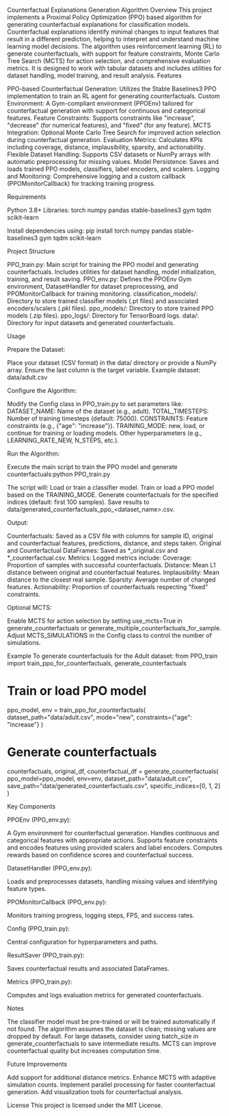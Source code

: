Counterfactual Explanations Generation Algorithm
Overview
This project implements a Proximal Policy Optimization (PPO) based algorithm for generating counterfactual explanations for classification models. Counterfactual explanations identify minimal changes to input features that result in a different prediction, helping to interpret and understand machine learning model decisions.
The algorithm uses reinforcement learning (RL) to generate counterfactuals, with support for feature constraints, Monte Carlo Tree Search (MCTS) for action selection, and comprehensive evaluation metrics. It is designed to work with tabular datasets and includes utilities for dataset handling, model training, and result analysis.
Features

PPO-based Counterfactual Generation: Utilizes the Stable Baselines3 PPO implementation to train an RL agent for generating counterfactuals.
Custom Environment: A Gym-compliant environment (PPOEnv) tailored for counterfactual generation with support for continuous and categorical features.
Feature Constraints: Supports constraints like "increase", "decrease" (for numerical features), and "fixed" (for any feature).
MCTS Integration: Optional Monte Carlo Tree Search for improved action selection during counterfactual generation.
Evaluation Metrics: Calculates KPIs including coverage, distance, implausibility, sparsity, and actionability.
Flexible Dataset Handling: Supports CSV datasets or NumPy arrays with automatic preprocessing for missing values.
Model Persistence: Saves and loads trained PPO models, classifiers, label encoders, and scalers.
Logging and Monitoring: Comprehensive logging and a custom callback (PPOMonitorCallback) for tracking training progress.

Requirements

Python 3.8+
Libraries:
torch
numpy
pandas
stable-baselines3
gym
tqdm
scikit-learn



Install dependencies using:
pip install torch numpy pandas stable-baselines3 gym tqdm scikit-learn

Project Structure

PPO_train.py: Main script for training the PPO model and generating counterfactuals. Includes utilities for dataset handling, model initialization, training, and result saving.
PPO_env.py: Defines the PPOEnv Gym environment, DatasetHandler for dataset preprocessing, and PPOMonitorCallback for training monitoring.
classification_models/: Directory to store trained classifier models (.pt files) and associated encoders/scalers (.pkl files).
ppo_models/: Directory to store trained PPO models (.zip files).
ppo_logs/: Directory for TensorBoard logs.
data/: Directory for input datasets and generated counterfactuals.

Usage

Prepare the Dataset:

Place your dataset (CSV format) in the data/ directory or provide a NumPy array.
Ensure the last column is the target variable.
Example dataset: data/adult.csv


Configure the Algorithm:

Modify the Config class in PPO_train.py to set parameters like:
DATASET_NAME: Name of the dataset (e.g., adult).
TOTAL_TIMESTEPS: Number of training timesteps (default: 75000).
CONSTRAINTS: Feature constraints (e.g., {"age": "increase"}).
TRAINING_MODE: new, load, or continue for training or loading models.
Other hyperparameters (e.g., LEARNING_RATE_NEW, N_STEPS, etc.).




Run the Algorithm:

Execute the main script to train the PPO model and generate counterfactuals:python PPO_train.py


The script will:
Load or train a classifier model.
Train or load a PPO model based on the TRAINING_MODE.
Generate counterfactuals for the specified indices (default: first 100 samples).
Save results to data/generated_counterfactuals_ppo_<dataset_name>.csv.




Output:

Counterfactuals: Saved as a CSV file with columns for sample ID, original and counterfactual features, predictions, distance, and steps taken.
Original and Counterfactual DataFrames: Saved as *_original.csv and *_counterfactual.csv.
Metrics: Logged metrics include:
Coverage: Proportion of samples with successful counterfactuals.
Distance: Mean L1 distance between original and counterfactual features.
Implausibility: Mean distance to the closest real sample.
Sparsity: Average number of changed features.
Actionability: Proportion of counterfactuals respecting "fixed" constraints.




Optional MCTS:

Enable MCTS for action selection by setting use_mcts=True in generate_counterfactuals or generate_multiple_counterfactuals_for_sample.
Adjust MCTS_SIMULATIONS in the Config class to control the number of simulations.



Example
To generate counterfactuals for the Adult dataset:
from PPO_train import train_ppo_for_counterfactuals, generate_counterfactuals

# Train or load PPO model
ppo_model, env = train_ppo_for_counterfactuals(
    dataset_path="data/adult.csv",
    mode="new",
    constraints={"age": "increase"}
)

# Generate counterfactuals
counterfactuals, original_df, counterfactual_df = generate_counterfactuals(
    ppo_model=ppo_model,
    env=env,
    dataset_path="data/adult.csv",
    save_path="data/generated_counterfactuals.csv",
    specific_indices=[0, 1, 2]
)

Key Components

PPOEnv (PPO_env.py):

A Gym environment for counterfactual generation.
Handles continuous and categorical features with appropriate actions.
Supports feature constraints and encodes features using provided scalers and label encoders.
Computes rewards based on confidence scores and counterfactual success.


DatasetHandler (PPO_env.py):

Loads and preprocesses datasets, handling missing values and identifying feature types.


PPOMonitorCallback (PPO_env.py):

Monitors training progress, logging steps, FPS, and success rates.


Config (PPO_train.py):

Central configuration for hyperparameters and paths.


ResultSaver (PPO_train.py):

Saves counterfactual results and associated DataFrames.


Metrics (PPO_train.py):

Computes and logs evaluation metrics for generated counterfactuals.



Notes

The classifier model must be pre-trained or will be trained automatically if not found.
The algorithm assumes the dataset is clean; missing values are dropped by default.
For large datasets, consider using batch_size in generate_counterfactuals to save intermediate results.
MCTS can improve counterfactual quality but increases computation time.

Future Improvements

Add support for additional distance metrics.
Enhance MCTS with adaptive simulation counts.
Implement parallel processing for faster counterfactual generation.
Add visualization tools for counterfactual analysis.

License
This project is licensed under the MIT License.

